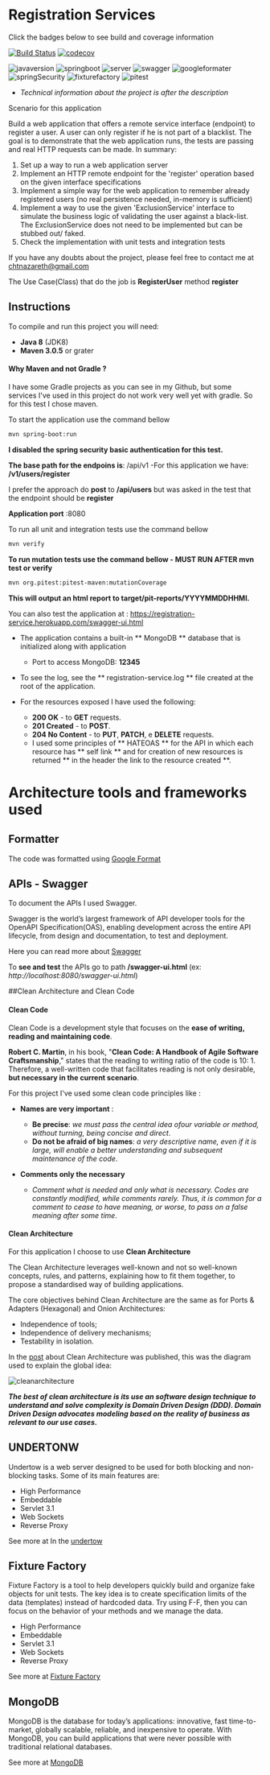 # Registration Services

Click the badges below to see build and coverage information

[![Build Status](https://travis-ci.org/ClaudioNazareth/registration-service.svg?branch=master)](https://travis-ci.org/ClaudioNazareth/registration-service)
[![codecov](https://codecov.io/gh/ClaudioNazareth/registration-service/branch/master/graph/badge.svg)](https://codecov.io/gh/ClaudioNazareth/registration-service)


![javaversion](https://img.shields.io/badge/Java-8-yellowgreen.svg)
![springboot](https://img.shields.io/badge/spring%20boot-1.5.9.RELEASE-orange.svg)
![server](https://img.shields.io/badge/server-undertow-yellow.svg)
![swagger](https://img.shields.io/badge/swagger-2.7.0-green.svg)
![googleformater](https://img.shields.io/badge/google%20format-1.5-blue.svg)
![springSecurity](https://img.shields.io/badge/spring-security-1.5.9-orange.svg)
![fixturefactory](https://img.shields.io/badge/fixture-factory-3.1.10-yellowgreen.svg)
![pitest](https://img.shields.io/badge/pitest-1.3.1-yellow.svg)


- _Technical information about the project is after the description_

Scenario for this application

Build a web application that offers a remote service interface (endpoint) to register a user. A user
can only register if he is not part of a blacklist. The goal is to demonstrate that the web
application runs, the tests are passing and real HTTP requests can be made. In summary:

1. Set up a way to run a web application server
2. Implement an HTTP remote endpoint for the 'register' operation based on the given
interface specifications
3. Implement a simple way for the web application to remember already registered users (no
real persistence needed, in-memory is sufficient)
4. Implement a way to use the given 'ExclusionService' interface to simulate the business
logic of validating the user against a black-list. The ExclusionService does not need to be
implemented but can be stubbed out/ faked.
5. Check the implementation with unit tests and integration tests
  
If you have any doubts about the project, please feel free to contact me at chtnazareth@gmail.com

The Use Case(Class) that do the job is **RegisterUser** method **register**  

  
## Instructions
  
To compile and run this project you will need:

  * **Java 8** (JDK8)
  * **Maven 3.0.5** or grater
  
#### Why Maven and not Gradle ?  

I have some Gradle projects as you can see in my Github, but some services I've used in this project 
do not work very well yet with gradle. So for this test I chose maven.
  
 
To start the application use the command bellow   

```bash
mvn spring-boot:run
```

**I disabled the spring security basic authentication for this test.**

**The base path for the endpoins is**: /api/v1
  -For this application we have:  **/v1/users/register** 
 
I prefer the approach do **post** to **/api/users** but was asked in the test that the endpoint 
should be **register**  

**Application port** :8080  

To run all unit and integration tests use the command bellow   

```bash
mvn verify
```  

**To run mutation tests use the command bellow - MUST RUN AFTER mvn test or verify**  

```bash
mvn org.pitest:pitest-maven:mutationCoverage
```  

**This will output an html report to target/pit-reports/YYYYMMDDHHMI.**

You can also test the application at : https://registration-service.herokuapp.com/swagger-ui.html


- The application contains a built-in ** MongoDB ** database that is initialized along with application    
    - Port to access MongoDB: **12345**
    
- To see the log, see the ** registration-service.log ** file created at the root of the application.

- For the resources exposed I have used the following:
    - **200 OK** - to **GET** requests.
    - **201 Created** - to **POST**.
    - **204 No Content** - to **PUT**, **PATCH**, e **DELETE** requests.
    - I used some principles of ** HATEOAS ** for the API in which each resource has ** self link ** 
     and for creation of new resources is returned ** in the header the link to the resource created **.


# Architecture tools and frameworks used

## Formatter

The code was formatted using [Google Format](https://github.com/google/google-java-format)


## APIs - Swagger

To document the APIs I used Swagger.

Swagger is the world’s largest framework of API developer tools for the OpenAPI Specification(OAS),
enabling development across the entire API lifecycle, from design and documentation, 
to test and deployment.

Here you can read more about [Swagger](https://swagger.io/)

To **see and test** the APIs go to path **/swagger-ui.html** (ex: _http://localhost:8080/swagger-ui.html_)


##Clean Architecture and Clean Code

#### Clean Code

Clean Code is a development style that focuses on the **ease of writing, reading and maintaining code**.

**Robert C. Martin**, in his book, "**Clean Code: A Handbook of Agile Software Craftsmanship**," 
states that the reading to writing ratio of the code is 10: 1. Therefore, a well-written code that 
facilitates reading is not only desirable, **but necessary in the current scenario**.

For this project I've used some clean code principles like :

* **Names are very important** : 
  * **Be precise**: _we must pass the central idea of ​​our variable or method, without turning, being concise 
    and direct_.
  * **Do not be afraid of big names**: _a very descriptive name, even if it is large, will enable a 
    better understanding and subsequent maintenance of the code_.
    
* **Comments only the necessary**
  * _Comment what is needed and only what is necessary. Codes are constantly modified, while comments rarely. 
    Thus, it is common for a comment to cease to have meaning, or worse, to pass on a false meaning after some time_.    

#### Clean Architecture

For this application I choose to use **Clean Architecture**

The Clean Architecture leverages well-known and not so well-known concepts, rules, and patterns, 
explaining how to fit them together, to propose a standardised way of building applications.

The core objectives behind Clean Architecture are the same as for Ports & Adapters (Hexagonal)
 and Onion Architectures:

* Independence of tools;
* Independence of delivery mechanisms;
* Testability in isolation.

In the [post](https://8thlight.com/blog/uncle-bob/2012/08/13/the-clean-architecture.html) about 
Clean Architecture was published, this was the diagram used to explain the global idea:

![cleanarchitecture](https://8thlight.com/blog/assets/posts/2012-08-13-the-clean-architecture/CleanArchitecture.jpg)

**_The best of clean architecture is its use an software design technique to understand and solve 
complexity is Domain Driven Design (DDD). Domain Driven Design advocates modeling based on the 
reality of business as relevant to our use cases._** 


## UNDERTONW
Undertow is a web server designed to be used for both blocking and non-blocking tasks. 
Some of its main features are:

  * High Performance
  * Embeddable
  * Servlet 3.1
  * Web Sockets
  * Reverse Proxy

See more at In the [undertow](http://undertow.io/)


## Fixture Factory
Fixture Factory is a tool to help developers quickly build and organize fake objects for unit tests. 
The key idea is to create specification limits of the data (templates) instead of hardcoded data. 
Try using F-F, then you can focus on the behavior of your methods and we manage the data.

  * High Performance
  * Embeddable
  * Servlet 3.1
  * Web Sockets
  * Reverse Proxy

See more at [Fixture Factory](https://github.com/six2six/fixture-factory)


## MongoDB
MongoDB is the database for today’s applications: innovative, fast time-to-market, globally scalable, 
reliable, and inexpensive to operate. With MongoDB, you can build applications that were never
possible with traditional relational databases.


See more at [MongoDB](https://www.mongodb.com/collateral/mongodb-architecture-guide)